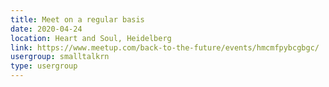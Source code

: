 ```yaml
---
title: Meet on a regular basis
date: 2020-04-24
location: Heart and Soul, Heidelberg
link: https://www.meetup.com/back-to-the-future/events/hmcmfpybcgbgc/
usergroup: smalltalkrn
type: usergroup
---
```

